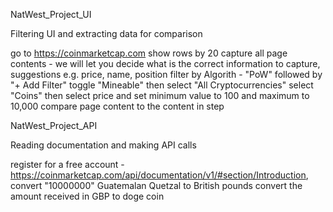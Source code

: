 NatWest_Project_UI

Filtering UI and extracting data for comparison

go to https://coinmarketcap.com
show rows by 20
capture all page contents - we will let you decide what is the correct information to capture, suggestions e.g. price, name, position
filter by Algorith - "PoW"
followed by "+ Add Filter"
toggle "Mineable"
then select "All Cryptocurrencies"
select "Coins"
then select price and set minimum value to 100 and maximum to 10,000
compare page content to the content in step 


NatWest_Project_API

Reading documentation and making API calls

register for a free account - https://coinmarketcap.com/api/documentation/v1/#section/Introduction,
convert "10000000" Guatemalan Quetzal to British pounds
convert the amount received in GBP to doge coin

